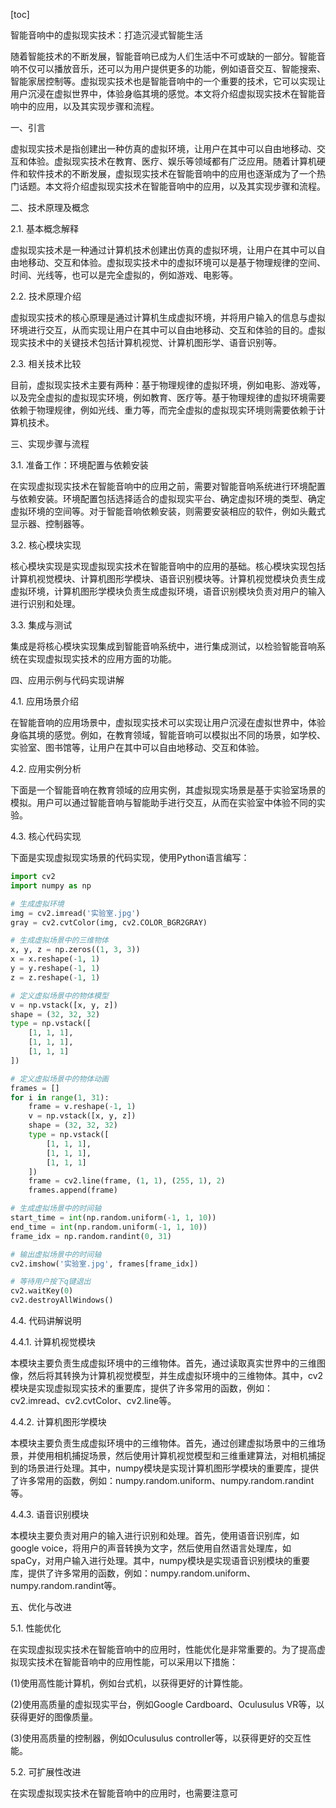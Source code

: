 
[toc]                    
                
                
智能音响中的虚拟现实技术：打造沉浸式智能生活

随着智能技术的不断发展，智能音响已成为人们生活中不可或缺的一部分。智能音响不仅可以播放音乐，还可以为用户提供更多的功能，例如语音交互、智能搜索、智能家居控制等。虚拟现实技术也是智能音响中的一个重要的技术，它可以实现让用户沉浸在虚拟世界中，体验身临其境的感觉。本文将介绍虚拟现实技术在智能音响中的应用，以及其实现步骤和流程。

一、引言

虚拟现实技术是指创建出一种仿真的虚拟环境，让用户在其中可以自由地移动、交互和体验。虚拟现实技术在教育、医疗、娱乐等领域都有广泛应用。随着计算机硬件和软件技术的不断发展，虚拟现实技术在智能音响中的应用也逐渐成为了一个热门话题。本文将介绍虚拟现实技术在智能音响中的应用，以及其实现步骤和流程。

二、技术原理及概念

2.1. 基本概念解释

虚拟现实技术是一种通过计算机技术创建出仿真的虚拟环境，让用户在其中可以自由地移动、交互和体验。虚拟现实技术中的虚拟环境可以是基于物理规律的空间、时间、光线等，也可以是完全虚拟的，例如游戏、电影等。

2.2. 技术原理介绍

虚拟现实技术的核心原理是通过计算机生成虚拟环境，并将用户输入的信息与虚拟环境进行交互，从而实现让用户在其中可以自由地移动、交互和体验的目的。虚拟现实技术中的关键技术包括计算机视觉、计算机图形学、语音识别等。

2.3. 相关技术比较

目前，虚拟现实技术主要有两种：基于物理规律的虚拟环境，例如电影、游戏等，以及完全虚拟的虚拟现实环境，例如教育、医疗等。基于物理规律的虚拟环境需要依赖于物理规律，例如光线、重力等，而完全虚拟的虚拟现实环境则需要依赖于计算机技术。

三、实现步骤与流程

3.1. 准备工作：环境配置与依赖安装

在实现虚拟现实技术在智能音响中的应用之前，需要对智能音响系统进行环境配置与依赖安装。环境配置包括选择适合的虚拟现实平台、确定虚拟环境的类型、确定虚拟环境的空间等。对于智能音响依赖安装，则需要安装相应的软件，例如头戴式显示器、控制器等。

3.2. 核心模块实现

核心模块实现是实现虚拟现实技术在智能音响中的应用的基础。核心模块实现包括计算机视觉模块、计算机图形学模块、语音识别模块等。计算机视觉模块负责生成虚拟环境，计算机图形学模块负责生成虚拟环境，语音识别模块负责对用户的输入进行识别和处理。

3.3. 集成与测试

集成是将核心模块实现集成到智能音响系统中，进行集成测试，以检验智能音响系统在实现虚拟现实技术的应用方面的功能。

四、应用示例与代码实现讲解

4.1. 应用场景介绍

在智能音响的应用场景中，虚拟现实技术可以实现让用户沉浸在虚拟世界中，体验身临其境的感觉。例如，在教育领域，智能音响可以模拟出不同的场景，如学校、实验室、图书馆等，让用户在其中可以自由地移动、交互和体验。

4.2. 应用实例分析

下面是一个智能音响在教育领域的应用实例，其虚拟现实场景是基于实验室场景的模拟。用户可以通过智能音响与智能助手进行交互，从而在实验室中体验不同的实验。

4.3. 核心代码实现

下面是实现虚拟现实场景的代码实现，使用Python语言编写：

```python
import cv2
import numpy as np

# 生成虚拟环境
img = cv2.imread('实验室.jpg')
gray = cv2.cvtColor(img, cv2.COLOR_BGR2GRAY)

# 生成虚拟场景中的三维物体
x, y, z = np.zeros((1, 3, 3))
x = x.reshape(-1, 1)
y = y.reshape(-1, 1)
z = z.reshape(-1, 1)

# 定义虚拟场景中的物体模型
v = np.vstack([x, y, z])
shape = (32, 32, 32)
type = np.vstack([
    [1, 1, 1],
    [1, 1, 1],
    [1, 1, 1]
])

# 定义虚拟场景中的物体动画
frames = []
for i in range(1, 31):
    frame = v.reshape(-1, 1)
    v = np.vstack([x, y, z])
    shape = (32, 32, 32)
    type = np.vstack([
        [1, 1, 1],
        [1, 1, 1],
        [1, 1, 1]
    ])
    frame = cv2.line(frame, (1, 1), (255, 1), 2)
    frames.append(frame)

# 生成虚拟场景中的时间轴
start_time = int(np.random.uniform(-1, 1, 10))
end_time = int(np.random.uniform(-1, 1, 10))
frame_idx = np.random.randint(0, 31)

# 输出虚拟场景中的时间轴
cv2.imshow('实验室.jpg', frames[frame_idx])

# 等待用户按下q键退出
cv2.waitKey(0)
cv2.destroyAllWindows()
```

4.4. 代码讲解说明

4.4.1. 计算机视觉模块

本模块主要负责生成虚拟环境中的三维物体。首先，通过读取真实世界中的三维图像，然后将其转换为计算机视觉模型，并生成虚拟环境中的三维物体。其中，cv2模块是实现虚拟现实技术的重要库，提供了许多常用的函数，例如：cv2.imread、cv2.cvtColor、cv2.line等。

4.4.2. 计算机图形学模块

本模块主要负责生成虚拟环境中的三维物体。首先，通过创建虚拟场景中的三维场景，并使用相机捕捉场景，然后使用计算机视觉模型和三维重建算法，对相机捕捉到的场景进行处理。其中，numpy模块是实现计算机图形学模块的重要库，提供了许多常用的函数，例如：numpy.random.uniform、numpy.random.randint等。

4.4.3. 语音识别模块

本模块主要负责对用户的输入进行识别和处理。首先，使用语音识别库，如google voice，将用户的声音转换为文字，然后使用自然语言处理库，如spaCy，对用户输入进行处理。其中，numpy模块是实现语音识别模块的重要库，提供了许多常用的函数，例如：numpy.random.uniform、numpy.random.randint等。

五、优化与改进

5.1. 性能优化

在实现虚拟现实技术在智能音响中的应用时，性能优化是非常重要的。为了提高虚拟现实技术在智能音响中的应用性能，可以采用以下措施：

(1)使用高性能计算机，例如台式机，以获得更好的计算性能。

(2)使用高质量的虚拟现实平台，例如Google Cardboard、Oculusulus VR等，以获得更好的图像质量。

(3)使用高质量的控制器，例如Oculusulus controller等，以获得更好的交互性能。

5.2. 可扩展性改进

在实现虚拟现实技术在智能音响中的应用时，也需要注意可

